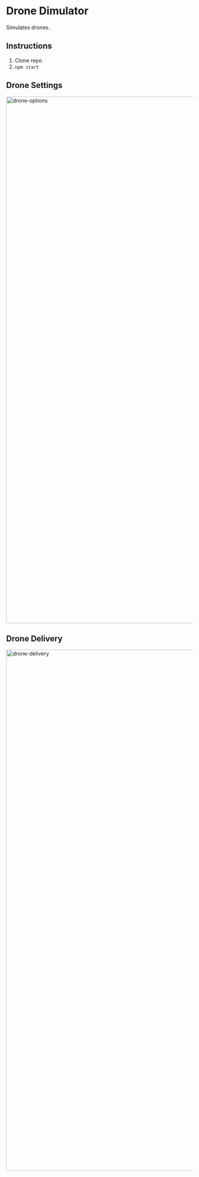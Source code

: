 # Drone Dimulator
Simulates drones.

## Instructions
1. Clone repo
2. `npm start`
   
## Drone Settings
<img width="1419" alt="drone-options" src="https://github.com/user-attachments/assets/af238d4d-878d-43b4-b3e2-0aa88dec3f53">

## Drone Delivery
<img width="1404" alt="drone-delivery" src="https://github.com/user-attachments/assets/9bc2f019-e067-4cc5-8ebd-2c4f334cbe0b">
